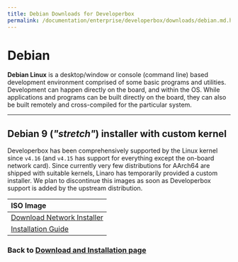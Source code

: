 ```yaml
---
title: Debian Downloads for Developerbox
permalink: /documentation/enterprise/developerbox/downloads/debian.md.html
---
```

# Debian

**Debian Linux** is a desktop/window or console (command line) based development environment comprised of some basic programs and utilities. Development can happen directly on the board, and within the OS. While applications and programs can be built directly on the board, they can also be built remotely and cross-compiled for the particular system.

***

## Debian 9 (*"stretch"*) installer with custom kernel

Developerbox has been comprehensively supported by the Linux kernel since
`v4.16` (and `v4.15` has support for everything except the on-board network
card). Since currently very few distributions for AArch64 are shipped with
suitable kernels, Linaro has temporarily provided a custom installer.
We plan to discontinue this images as soon as Developerbox support is added
by the upstream distribution.

| ISO Image                                                                                           |
|:----------------------------------------------------------------------------------------------------|
| [Download Network Installer](http://people.linaro.org/~ard.biesheuvel/devbox/mini.iso)              |                     
| [Installation Guide](https://www.debian.org/releases/stretch/arm64/)                                |


### Back to [Download and Installation page](../installation/)
